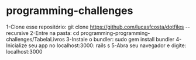 # programming-challenges

1-Clone esse repositório:
git clone https://github.com/lucasfcosta/dotfiles --recursive
2-Entre na pasta:
cd programming-programming-challenges/TabelaLivros
3-Instale o bundler:
sudo gem install bundler
4-Inicialize seu app no localhost:3000:
rails s
5-Abra seu navegador e digite:
localhost:3000
